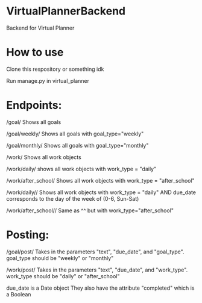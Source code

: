 # VirtualPlannerBackend
Backend for Virtual Planner


# How to use
Clone this respository or something idk

Run manage.py in virtual_planner


# Endpoints:

/goal/ Shows all goals

/goal/weekly/ Shows all goals with goal_type="weekly"

/goal/monthly/ Shows all goals with goal_type="monthly"


/work/ Shows all work objects

/work/daily/ shows all work objects with work_type = "daily"

/work/after_school/ Shows all work objects with work_type = "after_school"

/work/daily/<int>/ Shows all work objects with work_type = "daily" AND due_date corresponds to the day of the week of <int> (0-6, Sun-Sat)
  
/work/after_school/<int>/ Same as ^^ but with work_type="after_school"
  
# Posting:

/goal/post/ Takes in the parameters "text", "due_date", and "goal_type". goal_type should be "weekly" or "monthly"

/work/post/ Takes in the parameters "text", "due_date", and "work_type". work_type should be "daily" or "after_school"

due_date is a Date object
They also have the attribute "completed" which is a Boolean
